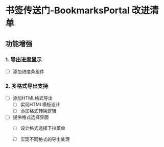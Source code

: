 # 书签传送门-BookmarksPortal 改进清单

## 功能增强

### 1. 导出进度显示

- [ ] 添加进度条组件


### 2. 多格式导出支持

- [ ] 添加HTML格式导出
  - [ ] 实现HTML模板设计
  - [ ] 添加格式转换逻辑
- [ ] 提供格式选择界面
  - [ ] 设计格式选择下拉菜单
  - [ ] 实现不同格式的导出处理


